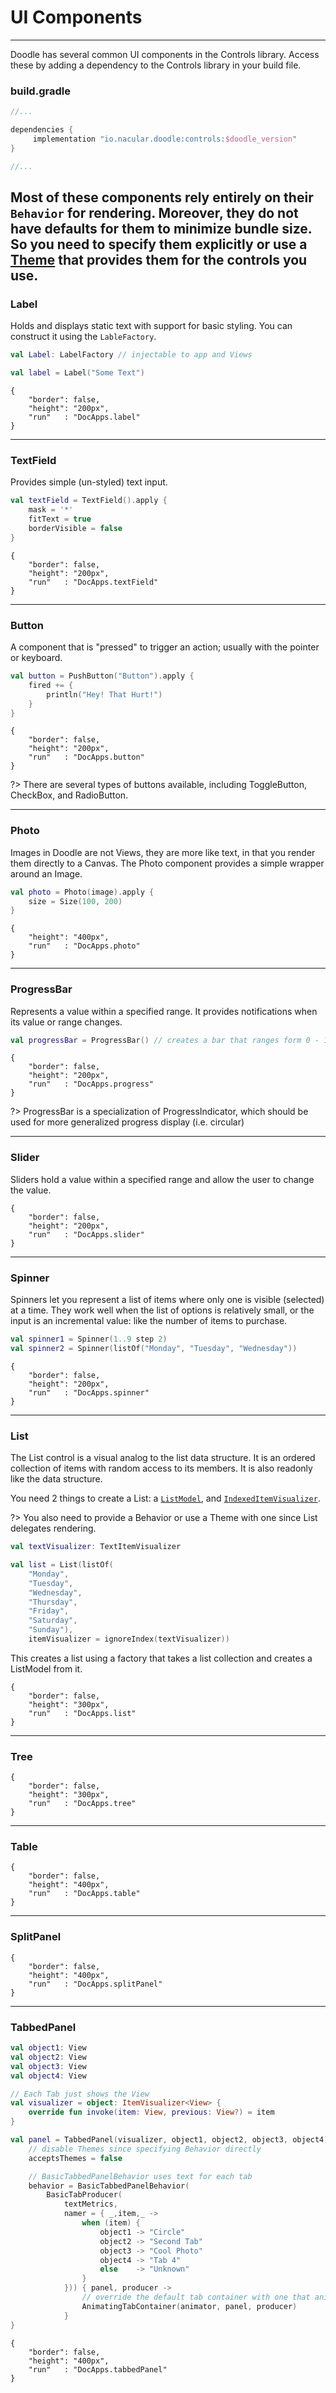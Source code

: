 # UI Components
---------------

Doodle has several common UI components in the Controls library. Access these by adding a dependency to
the Controls library in your build file.

### build.gradle

```groovy
//...

dependencies {
     implementation "io.nacular.doodle:controls:$doodle_version"
}

//...
```

Most of these components rely entirely on their `Behavior` for rendering. Moreover, they do not have
defaults for them to minimize bundle size. So you need to specify them explicitly or use a [**Theme**](themes.md) that provides
them for the controls you use. 
---
### Label

Holds and displays static text with support for basic styling. You can construct it using the `LableFactory`. 

```kotlin
val Label: LabelFactory // injectable to app and Views

val label = Label("Some Text")
``` 

```doodle
{
    "border": false,
    "height": "200px",
    "run"   : "DocApps.label"
}
```

---
### TextField

Provides simple (un-styled) text input.

```kotlin
val textField = TextField().apply {
    mask = '*'
    fitText = true
    borderVisible = false
}
```
```doodle
{
    "border": false,
    "height": "200px",
    "run"   : "DocApps.textField"
}
```

---
### Button

A component that is "pressed" to trigger an action; usually with the pointer or keyboard.

```kotlin
val button = PushButton("Button").apply {
    fired += {
        println("Hey! That Hurt!")
    }
}
```

```doodle
{
    "border": false,
    "height": "200px",
    "run"   : "DocApps.button"
}
```

?> There are several types of buttons available, including ToggleButton, CheckBox, and RadioButton.

---
### Photo

Images in Doodle are not Views, they are more like text, in that you render them directly to a Canvas.
The Photo component provides a simple wrapper around an Image.

```kotlin
val photo = Photo(image).apply {
    size = Size(100, 200)
}
```

```doodle
{
    "height": "400px",
    "run"   : "DocApps.photo"
}
```
 
---
### ProgressBar

Represents a value within a specified range. It provides notifications when its value or range changes.

```kotlin
val progressBar = ProgressBar() // creates a bar that ranges form 0 - 100
```

```doodle
{
    "border": false,
    "height": "200px",
    "run"   : "DocApps.progress"
}
```

?> ProgressBar is a specialization of ProgressIndicator, which should be used for more generalized
progress display (i.e. circular)

---
### Slider

Sliders hold a value within a specified range and allow the user to change the value.

```doodle
{
    "border": false,
    "height": "200px",
    "run"   : "DocApps.slider"
}
```

---
### Spinner

Spinners let you represent a list of items where only one is visible (selected) at a time. They work well when the list of options
is relatively small, or the input is an incremental value: like the number of items to purchase.

```kotlin
val spinner1 = Spinner(1..9 step 2)
val spinner2 = Spinner(listOf("Monday", "Tuesday", "Wednesday"))
```

```doodle
{
    "border": false,
    "height": "200px",
    "run"   : "DocApps.spinner"
}
```

---
### List

The List control is a visual analog to the list data structure. It is an ordered collection of items with random
access to its members. It is also readonly like the data structure.

You need 2 things to create a List: a [`ListModel`](), and [`IndexedItemVisualizer`]().

?> You also need to provide a Behavior or use a Theme with one since List delegates rendering.

```kotlin
val textVisualizer: TextItemVisualizer

val list = List(listOf(
    "Monday",
    "Tuesday",
    "Wednesday",
    "Thursday",
    "Friday",
    "Saturday",
    "Sunday"),
    itemVisualizer = ignoreIndex(textVisualizer))
```

This creates a list using a factory that takes a list collection and creates a ListModel from it. 

```doodle
{
    "border": false,
    "height": "300px",
    "run"   : "DocApps.list"
}
```

---
### Tree

```doodle
{
    "border": false,
    "height": "300px",
    "run"   : "DocApps.tree"
}
```

---
### Table

```doodle
{
    "border": false,
    "height": "400px",
    "run"   : "DocApps.table"
}
```

---
### SplitPanel

```doodle
{
    "border": false,
    "height": "400px",
    "run"   : "DocApps.splitPanel"
}
```

---
### TabbedPanel

```kotlin
val object1: View
val object2: View
val object3: View
val object4: View

// Each Tab just shows the View
val visualizer = object: ItemVisualizer<View> {
    override fun invoke(item: View, previous: View?) = item
}

val panel = TabbedPanel(visualizer, object1, object2, object3, object4).apply {
    // disable Themes since specifying Behavior directly
    acceptsThemes = false

    // BasicTabbedPanelBehavior uses text for each tab 
    behavior = BasicTabbedPanelBehavior(
        BasicTabProducer(
            textMetrics,
            namer = { _,item,_ ->
                when (item) {
                    object1 -> "Circle"
                    object2 -> "Second Tab"
                    object3 -> "Cool Photo"
                    object4 -> "Tab 4"
                    else    -> "Unknown"
                }
            })) { panel, producer ->
                // override the default tab container with one that animates
                AnimatingTabContainer(animator, panel, producer)
            }
}
```

```doodle
{
    "border": false,
    "height": "400px",
    "run"   : "DocApps.tabbedPanel"
}
```
